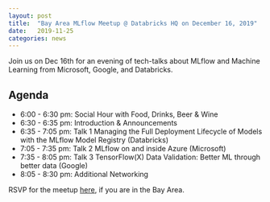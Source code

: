 ```yaml
---
layout: post
title:  "Bay Area MLflow Meetup @ Databricks HQ on December 16, 2019"
date:   2019-11-25
categories: news
---
```


Join us on Dec 16th for an evening of tech-talks about MLflow and Machine Learning from 
Microsoft, Google, and Databricks.

## Agenda

* 6:00 - 6:30 pm: Social Hour with Food, Drinks, Beer & Wine
* 6:30 - 6:35 pm: Introduction & Announcements
* 6:35 - 7:05 pm: Talk 1 Managing the Full Deployment Lifecycle of Models with the MLflow Model 
Registry (Databricks)
* 7:05 - 7:35 pm: Talk 2 MLflow on and inside Azure (Microsoft)
* 7:35 - 8:05 pm: Talk 3 TensorFlow(X) Data Validation: Better ML through better data (Google)
* 8:05 - 8:30 pm: Additional Networking

RSVP for the meetup [here](https://www.meetup.com/Bay-Area-MLflow/events/266614106/), if you are 
in the Bay Area.
